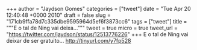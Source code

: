 
+++
author = "Jaydson Gomes"
categories = ["tweet"]
date = "Tue Apr 20 12:40:48 +0000 2010"
draft = false
slug = "171cb9ffa78d7c335dbe9595964d5ef6f3873cc6"
tags = ["tweet"]
title = """E o tal de Ning vai deixa..."""
tweet = true
micro = true
tweet_url = "https://twitter.com/jaydson/status/12513776226"
+++
E o tal de Ning vai deixar de ser gratuito... http://tinyurl.com/y7fp528
